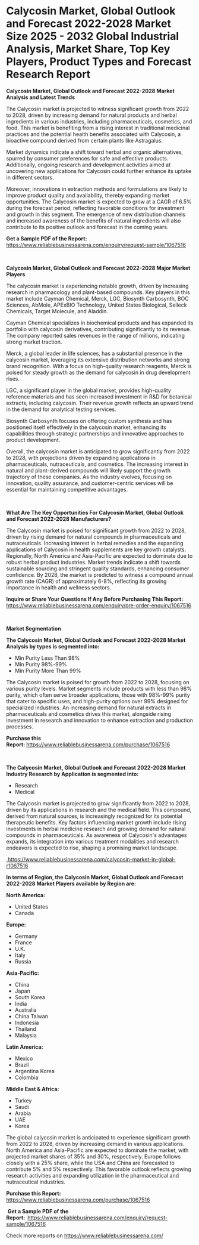 <p><h1>Calycosin Market, Global Outlook and Forecast 2022-2028 Market Size 2025 - 2032 Global Industrial Analysis, Market Share, Top Key Players, Product Types and Forecast Research Report</h1></p><p><strong>Calycosin Market, Global Outlook and Forecast 2022-2028 Market Analysis and Latest Trends</strong></p>
<p><p>The Calycosin market is projected to witness significant growth from 2022 to 2028, driven by increasing demand for natural products and herbal ingredients in various industries, including pharmaceuticals, cosmetics, and food. This market is benefiting from a rising interest in traditional medicinal practices and the potential health benefits associated with Calycosin, a bioactive compound derived from certain plants like Astragalus. </p><p>Market dynamics indicate a shift toward herbal and organic alternatives, spurred by consumer preferences for safe and effective products. Additionally, ongoing research and development activities aimed at uncovering new applications for Calycosin could further enhance its uptake in different sectors. </p><p>Moreover, innovations in extraction methods and formulations are likely to improve product quality and availability, thereby expanding market opportunities. The Calycosin market is expected to grow at a CAGR of 6.5% during the forecast period, reflecting favorable conditions for investment and growth in this segment. The emergence of new distribution channels and increased awareness of the benefits of natural ingredients will also contribute to its positive outlook and forecast in the coming years.</p></p>
<p><strong>Get a Sample PDF of the Report:&nbsp;</strong> <a href="https://www.reliablebusinessarena.com/enquiry/request-sample/1067516?utm_campaign=3122&utm_medium=2&utm_source=Github&utm_content=ia&utm_term=21032025&utm_id=calycosin-market-global-outlook-and-forecast-2022-2028">https://www.reliablebusinessarena.com/enquiry/request-sample/1067516</a></p>
<p>&nbsp;</p>
<p><strong>Calycosin Market, Global Outlook and Forecast 2022-2028 Major Market Players</strong></p>
<p><p>The calycosin market is experiencing notable growth, driven by increasing research in pharmacology and plant-based compounds. Key players in this market include Cayman Chemical, Merck, LGC, Biosynth Carbosynth, BOC Sciences, AbMole, APExBIO Technology, United States Biological, Selleck Chemicals, Target Molecule, and Aladdin.</p><p>Cayman Chemical specializes in biochemical products and has expanded its portfolio with calycosin derivatives, contributing significantly to its revenue. The company reported sales revenues in the range of millions, indicating strong market traction.</p><p>Merck, a global leader in life sciences, has a substantial presence in the calycosin market, leveraging its extensive distribution networks and strong brand recognition. With a focus on high-quality research reagents, Merck is poised for steady growth as the demand for calycosin in drug development rises.</p><p>LGC, a significant player in the global market, provides high-quality reference materials and has seen increased investment in R&D for botanical extracts, including calycosin. Their revenue growth reflects an upward trend in the demand for analytical testing services.</p><p>Biosynth Carbosynth focuses on offering custom synthesis and has positioned itself effectively in the calycosin market, enhancing its capabilities through strategic partnerships and innovative approaches to product development.</p><p>Overall, the calycosin market is anticipated to grow significantly from 2022 to 2028, with projections driven by expanding applications in pharmaceuticals, nutraceuticals, and cosmetics. The increasing interest in natural and plant-derived compounds will likely support the growth trajectory of these companies. As the industry evolves, focusing on innovation, quality assurance, and customer-centric services will be essential for maintaining competitive advantages.</p></p>
<p>&nbsp;</p>
<p><strong>What Are The Key Opportunities For Calycosin Market, Global Outlook and Forecast 2022-2028 Manufacturers?</strong></p>
<p><p>The Calycosin market is poised for significant growth from 2022 to 2028, driven by rising demand for natural compounds in pharmaceuticals and nutraceuticals. Increasing interest in herbal remedies and the expanding applications of Calycosin in health supplements are key growth catalysts. Regionally, North America and Asia-Pacific are expected to dominate due to robust herbal product industries. Market trends indicate a shift towards sustainable sourcing and stringent quality standards, enhancing consumer confidence. By 2028, the market is predicted to witness a compound annual growth rate (CAGR) of approximately 6-8%, reflecting its growing importance in health and wellness sectors.</p></p>
<p><strong>Inquire or Share Your Questions If Any Before Purchasing This Report:</strong> <a href="https://www.reliablebusinessarena.com/enquiry/pre-order-enquiry/1067516?utm_campaign=3122&utm_medium=2&utm_source=Github&utm_content=ia&utm_term=21032025&utm_id=calycosin-market-global-outlook-and-forecast-2022-2028">https://www.reliablebusinessarena.com/enquiry/pre-order-enquiry/1067516</a></p>
<p>&nbsp;</p>
<p><strong>Market Segmentation</strong></p>
<p><strong>The Calycosin Market, Global Outlook and Forecast 2022-2028 Market Analysis by types is segmented into:</strong></p>
<p><ul><li>Min Purity Less Than 98%</li><li>Min Purity 98%-99%</li><li>Min Purity More Than 99%</li></ul></p>
<p><p>The Calycosin market is poised for growth from 2022 to 2028, focusing on various purity levels. Market segments include products with less than 98% purity, which often serve broader applications, those with 98%-99% purity that cater to specific uses, and high-purity options over 99% designed for specialized industries. An increasing demand for natural extracts in pharmaceuticals and cosmetics drives this market, alongside rising investment in research and innovation to enhance extraction and production processes.</p></p>
<p><strong>Purchase this Report:&nbsp;</strong><a href="https://www.reliablebusinessarena.com/purchase/1067516?utm_campaign=3122&utm_medium=2&utm_source=Github&utm_content=ia&utm_term=21032025&utm_id=calycosin-market-global-outlook-and-forecast-2022-2028">https://www.reliablebusinessarena.com/purchase/1067516</a></p>
<p>&nbsp;</p>
<p><strong>The Calycosin Market, Global Outlook and Forecast 2022-2028 Market Industry Research by Application is segmented into:</strong></p>
<p><ul><li>Research</li><li>Medical</li></ul></p>
<p><p>The Calycosin market is projected to grow significantly from 2022 to 2028, driven by its applications in research and the medical field. This compound, derived from natural sources, is increasingly recognized for its potential therapeutic benefits. Key factors influencing market growth include rising investments in herbal medicine research and growing demand for natural compounds in pharmaceuticals. As awareness of Calycosin's advantages expands, its integration into various treatment modalities and research endeavors is expected to rise, shaping a promising market landscape.</p></p>
<p><a href="https://www.reliablebusinessarena.com/calycosin-market-in-global-r1067516?utm_campaign=3122&utm_medium=2&utm_source=Github&utm_content=ia&utm_term=21032025&utm_id=calycosin-market-global-outlook-and-forecast-2022-2028">&nbsp;https://www.reliablebusinessarena.com/calycosin-market-in-global-r1067516</a></p>
<p><strong>In terms of Region, the Calycosin Market, Global Outlook and Forecast 2022-2028 Market Players available by Region are:</strong></p>
<p>
    <p> <strong> North America: </strong>
        <ul>
            <li>United States</li>
            <li>Canada</li>
        </ul>
        </p> 
    <p> <strong> Europe: </strong>
        <ul>
            <li>Germany</li>
            <li>France</li>
            <li>U.K.</li>
            <li>Italy</li>
            <li>Russia</li>
        </ul>
        </p> 
    <p> <strong> Asia-Pacific: </strong>
        <ul>
            <li>China</li>
            <li>Japan</li>
            <li>South Korea</li>
            <li>India</li>
            <li>Australia</li>
            <li>China Taiwan</li>
            <li>Indonesia</li>
            <li>Thailand</li>
            <li>Malaysia</li>
        </ul>
        </p> 
    <p> <strong> Latin America: </strong>
        <ul>
            <li>Mexico</li>
            <li>Brazil</li>
            <li>Argentina Korea</li>
            <li>Colombia</li>
        </ul>
        </p> 
    <p> <strong> Middle East & Africa: </strong>
        <ul>
            <li>Turkey</li>
            <li>Saudi</li>
            <li>Arabia</li>
            <li>UAE</li>
            <li>Korea</li>
        </ul>
    </p>
    </p>
<p><p>The global calycosin market is anticipated to experience significant growth from 2022 to 2028, driven by increasing demand in various applications. North America and Asia-Pacific are expected to dominate the market, with projected market shares of 35% and 30%, respectively. Europe follows closely with a 25% share, while the USA and China are forecasted to contribute 5% and 5% respectively. This favorable outlook reflects growing research activities and expanding utilization in the pharmaceutical and nutraceutical industries.</p></p>
<p><strong>Purchase this Report: </strong><a href="https://www.reliablebusinessarena.com/purchase/1067516?utm_campaign=3122&utm_medium=2&utm_source=Github&utm_content=ia&utm_term=21032025&utm_id=calycosin-market-global-outlook-and-forecast-2022-2028">https://www.reliablebusinessarena.com/purchase/1067516</a></p>
<p>&nbsp;<strong>Get a Sample PDF of the Report:&nbsp;&nbsp;</strong><a href="https://www.reliablebusinessarena.com/enquiry/request-sample/1067516?utm_campaign=3122&utm_medium=2&utm_source=Github&utm_content=ia&utm_term=21032025&utm_id=calycosin-market-global-outlook-and-forecast-2022-2028">https://www.reliablebusinessarena.com/enquiry/request-sample/1067516</a></p>
<p><strong></strong></p>
<p>Check more reports on <a href="https://www.reliablebusinessarena.com/?utm_campaign=3122&utm_medium=2&utm_source=Github&utm_content=ia&utm_term=21032025&utm_id=calycosin-market-global-outlook-and-forecast-2022-2028">https://www.reliablebusinessarena.com/</a></p>
